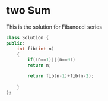 # two Sum

This is the solution for Fibanocci series

```cpp
class Solution {
public:
    int fib(int n) 
    {
        if((n==1)||(n==0))
        return n;

        return fib(n-1)+fib(n-2);
        
    }
};
```